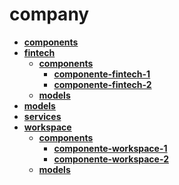 <!-- generated by markdown-notes-tree -->

# company

<!-- optional markdown-notes-tree directory description starts here -->

<!-- optional markdown-notes-tree directory description ends here -->

- [**components**](components)
- [**fintech**](fintech)
    - [**components**](fintech/components)
        - [**componente-fintech-1**](fintech/components/componente-fintech-1)
        - [**componente-fintech-2**](fintech/components/componente-fintech-2)
    - [**models**](fintech/models)
- [**models**](models)
- [**services**](services)
- [**workspace**](workspace)
    - [**components**](workspace/components)
        - [**componente-workspace-1**](workspace/components/componente-workspace-1)
        - [**componente-workspace-2**](workspace/components/componente-workspace-2)
    - [**models**](workspace/models)
